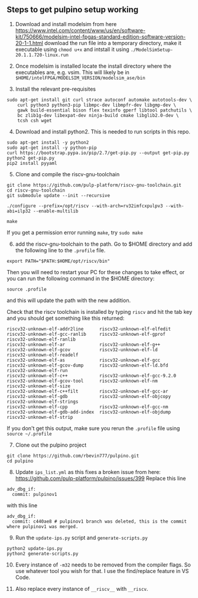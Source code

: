 ## Steps to get pulpino setup working
1. Download and install modelsim from here https://www.intel.com/content/www/us/en/software-kit/750666/modelsim-intel-fpgas-standard-edition-software-version-20-1-1.html download the run file into a temporary directory, make it executable using `chmod u+x` and intstall it using `./ModelSimSetup-20.1.1.720-linux.run`

2. Once modelsim is installed locate the install directory where the executables are, e.g. vsim. This will likely be in `$HOME/intelFPGA/MODELSIM_VERSION/modelsim_ase/bin`

3. Install the relevant pre-requisites
```
sudo apt-get install git curl strace autoconf automake autotools-dev \
    curl python3 python3-pip libmpc-dev libmpfr-dev libgmp-dev \
    gawk build-essential bison flex texinfo gperf libtool patchutils \
    bc zlib1g-dev libexpat-dev ninja-build cmake libglib2.0-dev \
    tcsh csh wget
```
4. Download and install python2. This is needed to run scripts in this repo.
```
sudo apt-get install -y python2
sudo apt-get install -y python-pip
curl https://bootstrap.pypa.io/pip/2.7/get-pip.py --output get-pip.py
python2 get-pip.py
pip2 install pyyaml
```

5. Clone and compile the riscv-gnu-toolchain
```
git clone https://github.com/pulp-platform/riscv-gnu-toolchain.git
cd riscv-gnu-toolchain
git submodule update --init --recursive

./configure --prefix=/opt/riscv --with-arch=rv32imfcxpulpv3 --with-abi=ilp32 --enable-multilib

make
```
If you get a permission error running `make`, try `sudo make`

6. add the riscv-gnu-toolchain to the path. Go to $HOME directory and add the following line to the `.profile` file.
```
export PATH="$PATH:$HOME/opt/riscv/bin"
```

Then you will need to restart your PC for these changes to take effect, or you can run the following command in the $HOME directory:
```
source .profile
```
and this will update the path with the new addition. 

Check that the riscv toolchain is installed by typing `riscv` and hit the tab key and you should get something like this returned:
```
riscv32-unknown-elf-addr2line      riscv32-unknown-elf-elfedit        riscv32-unknown-elf-gcc-ranlib     riscv32-unknown-elf-gprof          riscv32-unknown-elf-ranlib
riscv32-unknown-elf-ar             riscv32-unknown-elf-g++            riscv32-unknown-elf-gcov           riscv32-unknown-elf-ld             riscv32-unknown-elf-readelf
riscv32-unknown-elf-as             riscv32-unknown-elf-gcc            riscv32-unknown-elf-gcov-dump      riscv32-unknown-elf-ld.bfd         riscv32-unknown-elf-run
riscv32-unknown-elf-c++            riscv32-unknown-elf-gcc-9.2.0      riscv32-unknown-elf-gcov-tool      riscv32-unknown-elf-nm             riscv32-unknown-elf-size
riscv32-unknown-elf-c++filt        riscv32-unknown-elf-gcc-ar         riscv32-unknown-elf-gdb            riscv32-unknown-elf-objcopy        riscv32-unknown-elf-strings
riscv32-unknown-elf-cpp            riscv32-unknown-elf-gcc-nm         riscv32-unknown-elf-gdb-add-index  riscv32-unknown-elf-objdump        riscv32-unknown-elf-strip
```

If you don't get this output, make sure you rerun the `.profile` file using `source ~/.profile`

7. Clone out the pulpino project
```
git clone https://github.com/rbevin777/pulpino.git
cd pulpino
```

8. Update `ips_list.yml` as this fixes a broken issue from here: https://github.com/pulp-platform/pulpino/issues/399 
Replace this line
```
adv_dbg_if:
  commit: pulpinov1
```
with this line
```
adv_dbg_if:
  commit: c440ae8 # pulpinov1 branch was deleted, this is the commit where pulpinov1 was merged.
```

9. Run the `update-ips.py` script and `generate-scripts.py`
```
python2 update-ips.py
python2 generate-scripts.py
```

10. Every instance of `-m32` needs to be removed from the compiler flags. So use whatever tool you wish for that. I use the find/replace feature in VS Code.

11. Also replace every instance of `__riscv__` with `__riscv`. 

